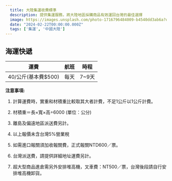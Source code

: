 ```yaml
---
  title: 大陸集運收費標準
  description: 提供集運服務，將大陸地區採購商品有效運回台灣的最佳選擇
  image: https://images.unsplash.com/photo-1716796484009-b4540dd3ab6a?q=80&w=1920&auto=format&fit=crop&ixlib=rb-4.0.3&ixid=M3wxMjA3fDB8MHxwaG90by1wYWdlfHx8fGVufDB8fHx8fA%3D%3D
  date: "2024-02-22T00:00:00.000Z"
  tags: ['集運', '中國大陸']
---
```


## 海運快遞

| 運費 | 航班 | 時程 |
|------|------|------|
| 40/公斤(基本費$500) | 每天 | 7~9天 |

**注意事項:**

1. 計算運費時，實重和材積重比較取其大者計費，不足1公斤以1公斤計費。

2. 材積重＝長×寬×高÷6000 (單位：公分)

3. 離島及偏遠地區派送費另計。

4. 以上報價未含台灣5%營業稅

5. 如需進口報關須加收報關費，正式報關NTD600／票。

6. 台灣派送費，請提供詳細地址運費另計。

7. 超大型商品進倉需另外安排堆高機，叉車費：NT500／票，台灣後段請自行安排堆高機卸貨。
